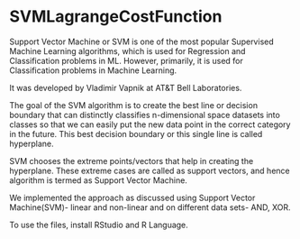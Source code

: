 # SVMLagrangeCostFunction
Support Vector Machine or SVM is one of the most popular Supervised Machine Learning algorithms, which is used for Regression and Classification problems in ML. However, primarily, it is used for Classification problems in Machine Learning.

It was developed by Vladimir Vapnik at AT&T Bell Laboratories.

The goal of the SVM algorithm is to create the best line or decision boundary that can distinctly classifies n-dimensional space datasets into classes so that we can easily put the new data point in the correct category in the future. This best decision boundary or this single line is called hyperplane. 

SVM chooses the extreme points/vectors that help in creating the hyperplane. These extreme cases are called as support vectors, and hence algorithm is termed as Support Vector Machine.

We implemented the approach as discussed using Support Vector Machine(SVM)- linear and non-linear and on different data sets- AND, XOR.

To use the files, install RStudio and R Language.
